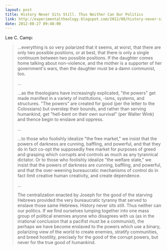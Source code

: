 ```yaml
---
layout: post
title: History Never Sits Still. Thus Neither Can Our Politics
link: http://experimentaltheology.blogspot.com/2012/08/history-never-sits-still-thus-neither.html
date: 2012-08-27 09:48:00
---
```


Lee C. Camp:
> ...everything is so very polarized that it seems, at worst, that there
> are only two possible positions, or at best, that there is only a
> single continuum between two possible positions. If the daughter comes
> home talking about non-violence, and the mother is a supporter of her
> government's wars, then the daughter must be a damn communist, too.
>
> ...
>
> ...as the theologians have increasingly explicated, "the powers" get
> made manifest in a variety of institutions, -isms, systems, and
> structures. "The powers" are created for good (per the letter to the
> Colossians) but overstep their bounds, and rather than serving
> humankind, get "hell-bent on their own survival" (per Walter Wink) and
> thence begin to enslave and oppress.
>
> ...
>
> ...to those who foolishly idealize "the free market," we insist that
> the powers of darkness are cunning, baffling, and powerful, and that
> they do in fact co-opt the supposedly free market for purposes of
> greed and grasping which corrupts and controls as much as any
> tyrannical dictator. Or to those who foolishly idealize "the welfare
> state," we insist that the powers of darkness are cunning, baffling,
> and powerful, and that the over-weening bureaucratic mechanisms of
> control do in fact limit creative human creativity, and create
> dependence.
>
> ...
>
> The centralization enacted by Joseph for the good of the starving
> Hebrews provided the very bureaucratic tyranny that served to enslave
> those same Hebrews. History never sits still. Thus neither can our
> politics. If we find ourselves lumping together into one mass group of
> political enemies anyone who disagrees with us (as in the irrational
> conclusion that a pacifist must be a communist), the perhaps we have
> become enslaved to the powers which use a binary, polarizing view of
> the world to create enemies, stratify communities, and breed
> hostility, precisely for the good of the corrupt powers, but never for
> the true good of humankind.
